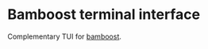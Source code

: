 # Bamboost terminal interface

Complementary TUI for [bamboost](https://gitlab.com/cmbm-ethz/bamboost).

